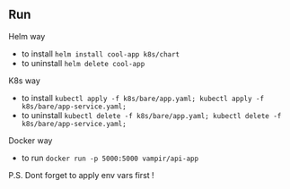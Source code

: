 ## Run

Helm way
* to install ```helm install cool-app k8s/chart```
* to uninstall ```helm delete cool-app```

K8s way
* to install ```kubectl apply -f k8s/bare/app.yaml; kubectl apply -f k8s/bare/app-service.yaml;```
* to uninstall ```kubectl delete -f k8s/bare/app.yaml; kubectl delete -f k8s/bare/app-service.yaml;```

Docker way
* to run ```docker run -p 5000:5000 vampir/api-app```

P.S. Dont forget to apply env vars first !
